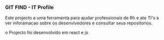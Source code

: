 ### GIT FIND - IT Profile

Este projecto e uma ferramenta para ajudar professionais de Rh e ate TI's a ver inforamacao sobre os desenvlvedores e consultar seus repositorios.

o Projecto foi desenvolvido em react e js